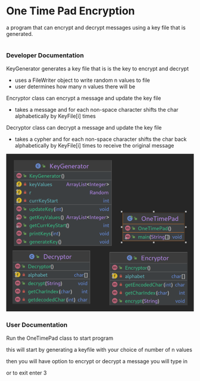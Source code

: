 # One Time Pad Encryption
a program that can encrypt and decrypt messages using a key file that is generated.
#
### Developer Documentation

KeyGenerator generates a key file that is is the key to encrypt and decrypt
- uses a FileWriter object to write random n values to file
- user determines how many n values there will be

Encryptor class can encrypt a message and update the key file
- takes a message and for each non-space character shifts the char alphabetically by KeyFile[i] times

Decryptor class can decrypt a message and update the key file
- takes a cypher and for each non-space character shifts the char back alphabetically by KeyFile[i] times to receive the original message

![UML](../umls/onetime.png)


### User Documentation
Run the OneTimePad class to start program

this will start by generating a keyfile with your choice of number of n values

then you will have option to encrypt or decrypt a message you will type in

or to exit enter 3